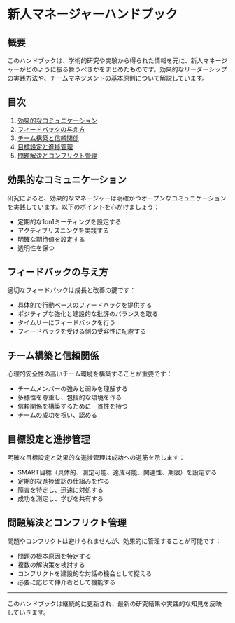 # 新人マネージャーハンドブック

## 概要
このハンドブックは、学術的研究や実験から得られた情報を元に、新人マネージャーがどのように振る舞うべきかをまとめたものです。効果的なリーダーシップの実践方法や、チームマネジメントの基本原則について解説しています。

## 目次
1. [効果的なコミュニケーション](#効果的なコミュニケーション)
2. [フィードバックの与え方](#フィードバックの与え方)
3. [チーム構築と信頼関係](#チーム構築と信頼関係)
4. [目標設定と進捗管理](#目標設定と進捗管理)
5. [問題解決とコンフリクト管理](#問題解決とコンフリクト管理)

## 効果的なコミュニケーション
研究によると、効果的なマネージャーは明確かつオープンなコミュニケーションを実践しています。以下のポイントを心がけましょう：

- 定期的な1on1ミーティングを設定する
- アクティブリスニングを実践する
- 明確な期待値を設定する
- 透明性を保つ

## フィードバックの与え方
適切なフィードバックは成長と改善の鍵です：

- 具体的で行動ベースのフィードバックを提供する
- ポジティブな強化と建設的な批評のバランスを取る
- タイムリーにフィードバックを行う
- フィードバックを受ける側の受容性に配慮する

## チーム構築と信頼関係
心理的安全性の高いチーム環境を構築することが重要です：

- チームメンバーの強みと弱みを理解する
- 多様性を尊重し、包括的な環境を作る
- 信頼関係を構築するために一貫性を持つ
- チームの成功を祝い、認める

## 目標設定と進捗管理
明確な目標設定と効果的な進捗管理は成功への道筋を示します：

- SMART目標（具体的、測定可能、達成可能、関連性、期限）を設定する
- 定期的な進捗確認の仕組みを作る
- 障害を特定し、迅速に対処する
- 成功を測定し、学びを共有する

## 問題解決とコンフリクト管理
問題やコンフリクトは避けられませんが、効果的に管理することが可能です：

- 問題の根本原因を特定する
- 複数の解決策を検討する
- コンフリクトを建設的な対話の機会として捉える
- 必要に応じて仲介者として機能する

---

このハンドブックは継続的に更新され、最新の研究結果や実践的な知見を反映していきます。
